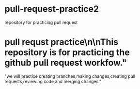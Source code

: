 # pull-request-practice2
repository  for practicing pull request
# pull requst practice\n\nThis repository is for practicing the github pull request workfow."
"we will practice creating branches,making changes,creating pull requests,reviewing code,and merging changes."
